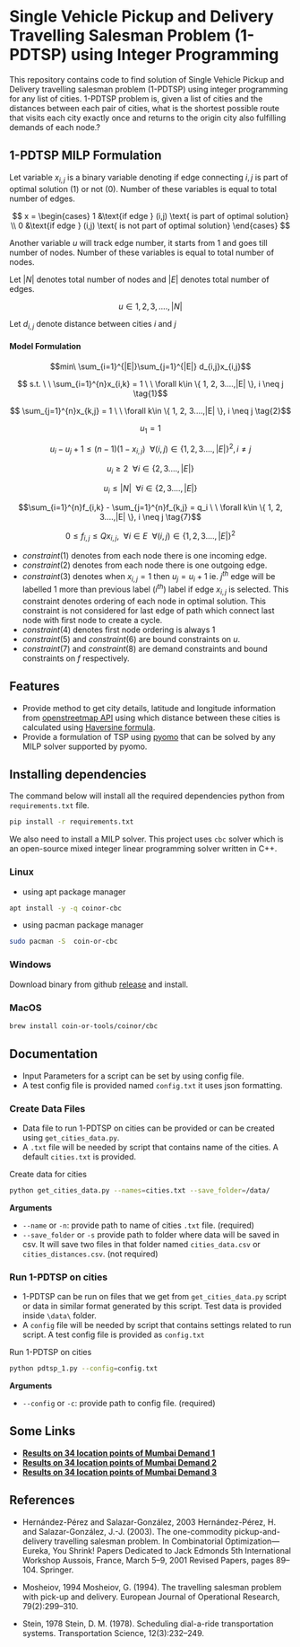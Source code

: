 # Single Vehicle Pickup and Delivery Travelling Salesman Problem (1-PDTSP) using Integer Programming

This repository contains code to find solution of Single Vehicle Pickup and Delivery travelling salesman problem (1-PDTSP) using integer programming for any list of cities. 1-PDTSP problem is, given a list of cities and the distances between each pair of cities, what is the shortest possible route that visits each city exactly once and returns to the origin city also fulfilling demands of each node.?

## 1-PDTSP MILP Formulation

Let variable $x_{i,j}$ is a binary variable denoting if edge connecting $i, j$ is part of optimal solution $(1)$ or not $(0)$. Number of these variables is equal to total number of edges.

$$
x =
\begin{cases}
1 &\text{if edge } (i,j) \text{ is part of optimal solution} \\
0 &\text{if edge } (i,j) \text{ is not part of optimal solution}
\end{cases}
$$

Another variable $u$ will track edge number, it starts from $1$ and goes till number of nodes. Number of these variables is equal to total number of nodes.

Let $|N|$ denotes total number of nodes and $|E|$ denotes total number of edges.

$$
u \in {1, 2, 3, ...., |N|}
$$

Let $d_{i,j}$ denote distance between cities $i$ and $j$

#### Model Formulation

$$min\ \sum_{i=1}^{|E|}\sum_{j=1}^{|E|} d_{i,j}x_{i,j}$$

$$ s.t. \ \ \sum_{i=1}^{n}x_{i,k} = 1 \ \ \forall k\in \{ 1, 2, 3....,|E| \}, i \neq j \tag{1}$$

$$ \sum_{j=1}^{n}x_{k,j} = 1 \ \ \forall k\in \{ 1, 2, 3....,|E| \}, i \neq j \tag{2}$$

$$ u_1 = 1 \tag{3}$$

$$ u_i - u_j + 1 \leq (n-1)(1-x_{i,j}) \ \ \forall (i,j)\in \{ 1, 2, 3....,|E| \}^2, i \neq j \tag{4}$$

$$ u_i \ge 2 \ \ \forall i\in \{ 2, 3....,|E| \} \tag{5}$$

$$ u_i \le |N| \ \ \forall i\in \{ 2, 3....,|E| \} \tag{6}$$

$$\sum_{i=1}^{n}f_{i,k} - \sum_{j=1}^{n}f_{k,j} = q_i \ \ \forall k\in \{ 1, 2, 3....,|E| \}, i \neq j \tag{7}$$

$$0 \leq f_{i,j} \leq Qx_{i,j}, \ \ \forall i \in E \ \ \forall (i,j)\in \{ 1, 2, 3....,|E| \}^2 \tag{8}$$

- $constraint(1)$ denotes from each node there is one incoming edge.
- $constraint(2)$ denotes from each node there is one outgoing edge.
- $constraint(3)$ denotes when $x_{i,j} = 1$ then $u_j = u_i + 1$ ie. $j^{th}$ edge will be labelled $1$ more than previous label $(i^{th})$ label if edge $x_{i,j}$ is selected. This constraint denotes ordering of each node in optimal solution. This constraint is not considered for last edge of path which connect last node with first node to create a cycle.
- $constraint(4)$ denotes first node ordering is always $1$
- $constraint(5)$ and $constraint(6)$ are bound constraints on $u$.
- $constraint(7)$ and $constraint(8)$ are demand constraints and bound constraints on $f$ respectively.

## Features

- Provide method to get city details, latitude and longitude information from [openstreetmap API](https://nominatim.openstreetmap.org) using which distance between these cities is calculated using [Haversine formula](https://www.geeksforgeeks.org/haversine-formula-to-find-distance-between-two-points-on-a-sphere/).
- Provide a formulation of TSP using [pyomo](http://www.pyomo.org/) that can be solved by any MILP solver supported by pyomo.

## Installing dependencies

The command below will install all the required dependencies python from `requirements.txt` file.

```bash
pip install -r requirements.txt
```

We also need to install a MILP solver. This project uses `cbc` solver which is an open-source mixed integer linear programming solver written in C++.

### Linux

- using apt package manager

```bash
apt install -y -q coinor-cbc
```

- using pacman package manager

```bash
sudo pacman -S  coin-or-cbc
```

### Windows

Download binary from github [release](https://github.com/coin-or/Cbc/releases/tag/releases%2F2.10.8) and install.

### MacOS

```bash
brew install coin-or-tools/coinor/cbc
```

## Documentation

- Input Parameters for a script can be set by using config file.
- A test config file is provided named `config.txt` it uses json formatting.

### Create Data Files

- Data file to run 1-PDTSP on cities can be provided or can be created using `get_cities_data.py`.
- A `.txt` file will be needed by script that contains name of the cities. A default `cities.txt` is provided.

Create data for cities

```bash
python get_cities_data.py --names=cities.txt --save_folder=/data/
```

**Arguments**

- `--name` or `-n`: provide path to name of cities `.txt` file. (required)
- `--save_folder` or `-s` provide path to folder where data will be saved in csv. It will save two files in that folder named `cities_data.csv` or `cities_distances.csv`. (not required)

### Run 1-PDTSP on cities

- 1-PDTSP can be run on files that we get from `get_cities_data.py` script or data in similar format generated by this script. Test data is provided inside `\data\` folder.
- A `config` file will be needed by script that contains settings related to run script. A test config file is provided as `config.txt`

Run 1-PDTSP on cities

```bash
python pdtsp_1.py --config=config.txt
```

**Arguments**

- `--config` or `-c`: provide path to config file. (required)

## Some Links

- **[Results on 34 location points of Mumbai Demand 1](https://tarun-bisht.github.io/IE716-Team-Dantzig/data/map.html)**
- **[Results on 34 location points of Mumbai Demand 2](https://tarun-bisht.github.io/IE716-Team-Dantzig/data/map1.html)**
- **[Results on 34 location points of Mumbai Demand 3](https://tarun-bisht.github.io/IE716-Team-Dantzig/data/map2.html)**

## References

- Hernández-Pérez and Salazar-González, 2003 Hernández-Pérez, H. and Salazar-González, J.-J. (2003). The one-commodity pickup-and-delivery travelling salesman problem. In Combinatorial Optimization—Eureka, You Shrink! Papers Dedicated to Jack Edmonds 5th International Workshop Aussois, France, March 5–9, 2001 Revised Papers, pages 89–104. Springer.  

- Mosheiov, 1994 Mosheiov, G. (1994). The travelling salesman problem with pick-up and delivery. European Journal of Operational Research, 79(2):299–310.

- Stein, 1978 Stein, D. M. (1978). Scheduling dial-a-ride transportation systems. Transportation Science, 12(3):232–249.
